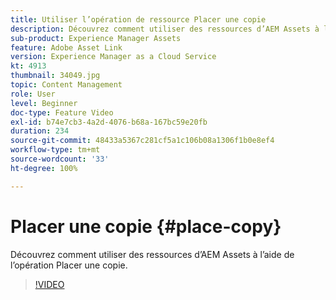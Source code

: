 ```yaml
---
title: Utiliser l’opération de ressource Placer une copie
description: Découvrez comment utiliser des ressources d’AEM Assets à l’aide de l’opération Placer une copie.
sub-product: Experience Manager Assets
feature: Adobe Asset Link
version: Experience Manager as a Cloud Service
kt: 4913
thumbnail: 34049.jpg
topic: Content Management
role: User
level: Beginner
doc-type: Feature Video
exl-id: b74e7cb3-4a2d-4076-b68a-167bc59e20fb
duration: 234
source-git-commit: 48433a5367c281cf5a1c106b08a1306f1b0e8ef4
workflow-type: tm+mt
source-wordcount: '33'
ht-degree: 100%

---
```


# Placer une copie {#place-copy}

Découvrez comment utiliser des ressources d’AEM Assets à l’aide de l’opération Placer une copie.

>[!VIDEO](https://video.tv.adobe.com/v/34049?quality=12&learn=on)
